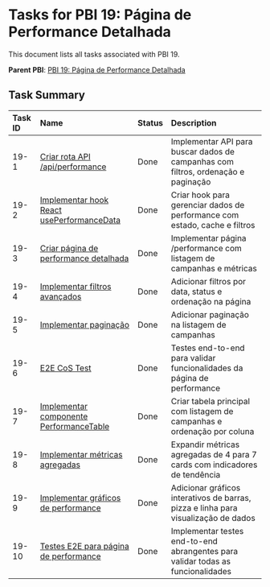 # Tasks for PBI 19: Página de Performance Detalhada

This document lists all tasks associated with PBI 19.

**Parent PBI**: [PBI 19: Página de Performance Detalhada](./prd.md)

## Task Summary

| Task ID | Name                                     | Status   | Description                        |
| :------ | :--------------------------------------- | :------- | :--------------------------------- |
| 19-1    | [Criar rota API /api/performance](./19-1.md) | Done | Implementar API para buscar dados de campanhas com filtros, ordenação e paginação |
| 19-2    | [Implementar hook React usePerformanceData](./19-2.md) | Done | Criar hook para gerenciar dados de performance com estado, cache e filtros |
| 19-3    | [Criar página de performance detalhada](./19-3.md) | Done | Implementar página /performance com listagem de campanhas e métricas |
| 19-4    | [Implementar filtros avançados](./19-4.md) | Done | Adicionar filtros por data, status e ordenação na página |
| 19-5    | [Implementar paginação](./19-5.md) | Done | Adicionar paginação na listagem de campanhas |
| 19-6    | [E2E CoS Test](./19-6.md) | Done | Testes end-to-end para validar funcionalidades da página de performance |
| 19-7 | [Implementar componente PerformanceTable](./19-7.md) | Done | Criar tabela principal com listagem de campanhas e ordenação por coluna |
| 19-8 | [Implementar métricas agregadas](./19-8.md) | Done | Expandir métricas agregadas de 4 para 7 cards com indicadores de tendência |
| 19-9 | [Implementar gráficos de performance](./19-9.md) | Done | Adicionar gráficos interativos de barras, pizza e linha para visualização de dados |
| 19-10 | [Testes E2E para página de performance](./19-10.md) | Done | Implementar testes end-to-end abrangentes para validar todas as funcionalidades | 